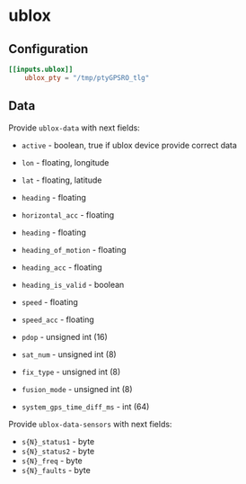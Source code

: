# ublox

## Configuration

```toml @sample.conf
[[inputs.ublox]]
    ublox_pty = "/tmp/ptyGPSRO_tlg"
```

## Data

Provide `ublox-data` with next fields:

- `active`            - boolean, true if ublox device provide correct data
- `lon`               - floating, longitude
- `lat`               - floating, latitude
- `heading`           - floating
- `horizontal_acc`    - floating
- `heading`           - floating
- `heading_of_motion` - floating
- `heading_acc`       - floating
- `heading_is_valid`  - boolean
- `speed`             - floating
- `speed_acc`         - floating
- `pdop`              - unsigned int (16)
- `sat_num`           - unsigned int (8)
- `fix_type`          - unsigned int (8)

- `fusion_mode`             - unsigned int (8)
- `system_gps_time_diff_ms` - int (64)


Provide `ublox-data-sensors` with next fields:

- `s{N}_status1`  - byte
- `s{N}_status2`  - byte
- `s{N}_freq`     - byte
- `s{N}_faults`   - byte
